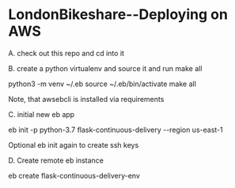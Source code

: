# LondonBikeshare--Deploying on AWS
A. check out this repo and cd into it

B. create a python virtualenv and source it and run make all

python3 -m venv ~/.eb source ~/.eb/bin/activate make all

Note, that awsebcli is installed via requirements

C. initial new eb app

eb init -p python-3.7 flask-continuous-delivery --region us-east-1

Optional eb init again to create ssh keys

D. Create remote eb instance

eb create flask-continuous-delivery-env
